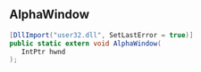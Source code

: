 ## AlphaWindow

```csharp
[DllImport("user32.dll", SetLastError = true)]
public static extern void AlphaWindow(
   IntPtr hwnd
);
```


